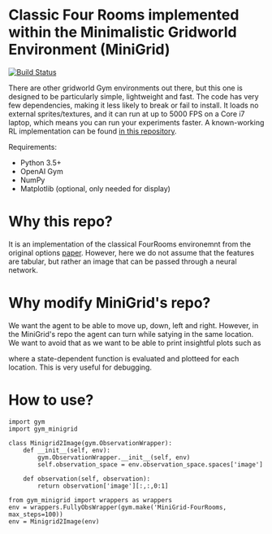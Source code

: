 # Classic Four Rooms implemented within the Minimalistic Gridworld Environment (MiniGrid)

[![Build Status](https://travis-ci.org/maximecb/gym-minigrid.svg?branch=master)](https://travis-ci.org/maximecb/gym-minigrid)

There are other gridworld Gym environments out there, but this one is
designed to be particularly simple, lightweight and fast. The code has very few
dependencies, making it less likely to break or fail to install. It loads no
external sprites/textures, and it can run at up to 5000 FPS on a Core i7
laptop, which means you can run your experiments faster. A known-working RL
implementation can be found [in this repository](https://github.com/lcswillems/torch-rl).

Requirements:
- Python 3.5+
- OpenAI Gym
- NumPy
- Matplotlib (optional, only needed for display)

# Why this repo?

It is an implementation of the classical FourRooms environemnt from the original options [paper](https://www.cs.mcgill.ca/~dprecup/publications/SPS-aij.pdf). However, here we do not assume that the features are tabular, but rather an image that can be passed through a neural network.

# Why modify MiniGrid's repo?

We want the agent to be able to move up, down, left and right. However, in the MiniGrid's repo the agent can turn while satying in the same location. We want to avoid that as we want to be able to print insightful plots such as

where a state-dependent function is evaluated and plotteed for each location. This is very useful for debugging.

# How to use?

```
import gym
import gym_minigrid

class Minigrid2Image(gym.ObservationWrapper):
    def __init__(self, env):
        gym.ObservationWrapper.__init__(self, env)
        self.observation_space = env.observation_space.spaces['image']

    def observation(self, observation):
        return observation['image'][:,:,0:1]

from gym_minigrid import wrappers as wrappers
env = wrappers.FullyObsWrapper(gym.make('MiniGrid-FourRooms, max_steps=100))
env = Minigrid2Image(env)
```


